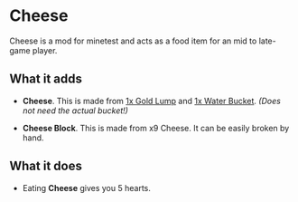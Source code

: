 # Cheese
Cheese is a mod for minetest and acts as a food item for an mid to late-game player.

## What it adds

- **Cheese**. This is made from [1x Gold Lump](https://wiki.minetest.net/Gold_Lump) and [1x Water Bucket](https://wiki.minetest.net/Bucket). *(Does not need the actual bucket!)*

- **Cheese Block**. This is made from x9 Cheese. It can be easily broken by hand.

## What it does

- Eating **Cheese** gives you 5 hearts.
